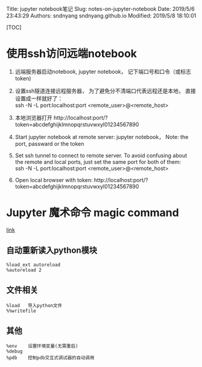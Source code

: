 Title: jupyter notebook笔记
Slug: notes-on-jupyter-notebook
Date: 2019/5/6 23:43:29
Authors: sndnyang sndnyang.github.io
Modified: 2019/5/8 18:10:01

[TOC]

# 使用ssh访问远端notebook

1. 远端服务器启动notebook, jupyter notebook， 记下端口号和口令（或标志token)
2. 设置ssh隧道连接远程服务器， 为了避免分不清端口代表远程还是本地， 直接设置成一样就好了：  
   ssh -N -L port:localhost:port <remote_user>@<remote_host>
3. 本地浏览器打开 http://localhost:port/?token=abcdefghijklmnopqrstuvwxyl01234567890

4. Start jupyter notebook at remote server: jupyter notebook， Note: the port, passward or the token
5. Set ssh tunnel to connect to remote server. To avoid confusing about the remote and local ports, just set the same port for both of them:  
   ssh -N -L port:localhost:port <remote_user>@<remote_host>
6. Open local browser with token: http://localhost:port/?token=abcdefghijklmnopqrstuvwxyl01234567890


# Jupyter 魔术命令 magic command

[link](https://segmentfault.com/a/1190000010758722)

## 自动重新读入python模块

    %load_ext autoreload
    %autoreload 2
    
## 文件相关

    %load	导入python文件
    %%writefile
    
## 其他

    %env	设置环境变量(无需重启)
    %debug
    %pdb	控制pdb交互式调试器的自动调用